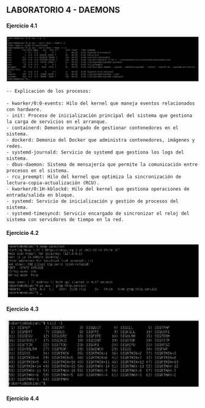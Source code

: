 ## LABORATORIO 4 - DAEMONS

#### Ejercicio 4.1

![](https://github.com/rbuegar/Despliegue/blob/master/Bloque%20B%20-%20Slackware/Imagenes2/LAB4%20F1.jpg?raw=true)

    -- Explicacion de los procesos:

    - kworker/0:0-events: Hilo del kernel que maneja eventos relacionados con hardware.
    - init: Proceso de inicialización principal del sistema que gestiona la carga de servicios en el arranque.
    - containerd: Demonio encargado de gestionar contenedores en el sistema.
    - dockerd: Demonio del Docker que administra contenedores, imágenes y redes.
    - systemd-journald: Servicio de systemd que gestiona los logs del sistema.
    - dbus-daemon: Sistema de mensajería que permite la comunicación entre procesos en el sistema.
    - rcu_preempt: Hilo del kernel que optimiza la sincronización de lectura-copia-actualización (RCU).
    - kworker/0:1H-kblockd: Hilo del kernel que gestiona operaciones de entrada/salida en bloque.
    - systemd: Servicio de inicialización y gestión de procesos del sistema.
    - systemd-timesyncd: Servicio encargado de sincronizar el reloj del sistema con servidores de tiempo en la red.


#### Ejercicio 4.2

![](https://github.com/rbuegar/Despliegue/blob/master/Bloque%20B%20-%20Slackware/Imagenes2/LAB4%20F2.jpg?raw=true)

#### Ejercicio 4.3

![](https://github.com/rbuegar/Despliegue/blob/master/Bloque%20B%20-%20Slackware/Imagenes2/LAB4%20F3.jpg?raw=true)   

#### Ejercicio 4.4

![]() 


